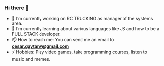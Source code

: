 ### Hi there 👋

- 🔭 I’m currently working on RC TRUCKING as manager of the systems area.
- 🌱 I’m currently learning about various languages like JS and how to be a FULL STACK developer.
- 📫 How to reach me: You can send me an email to <b>cesar.gaytanv@gmail.com</b>
- ⚡ Hobbies: Play video games, take programming courses, listen to music and memes.
